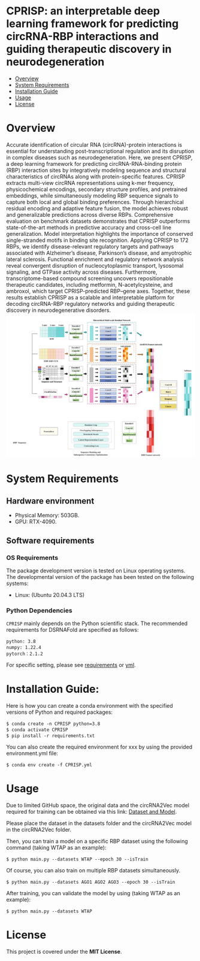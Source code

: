 # CPRISP: an interpretable deep learning framework for predicting circRNA-RBP interactions and guiding therapeutic discovery in neurodegeneration

- [Overview](#overview)
- [System Requirements](#system-requirements)
- [Installation Guide](#installation-guide)
- [Usage](#Usage)
- [License](#license)

# Overview
Accurate identification of circular RNA (circRNA)-protein interactions is essential for understanding post-transcriptional regulation and its disruption in complex diseases such as neurodegeneration. Here, we present CPRISP, a deep learning framework for predicting circRNA-RNA-binding protein (RBP) interaction sites by integratively modeling sequence and structural characteristics of circRNAs along with protein-specific features. CPRISP extracts multi-view circRNA representations using k-mer frequency, physicochemical encodings, secondary structure profiles, and pretrained embeddings, while simultaneously modeling RBP sequence signals to capture both local and global binding preferences. Through hierarchical residual encoding and adaptive feature fusion, the model achieves robust and generalizable predictions across diverse RBPs. Comprehensive evaluation on benchmark datasets demonstrates that CPRISP outperforms state-of-the-art methods in predictive accuracy and cross-cell line generalization. Model interpretation highlights the importance of conserved single-stranded motifs in binding site recognition. Applying CPRISP to 172 RBPs, we identify disease-relevant regulatory targets and pathways associated with Alzheimer’s disease, Parkinson’s disease, and amyotrophic lateral sclerosis. Functional enrichment and regulatory network analysis reveal convergent disruption of nucleocytoplasmic transport, lysosomal signaling, and GTPase activity across diseases. Furthermore, transcriptome-based compound screening uncovers repositionable therapeutic candidates, including metformin, N-acetylcysteine, and ambroxol, which target CPRISP-predicted RBP–gene axes. Together, these results establish CPRISP as a scalable and interpretable platform for decoding circRNA-RBP regulatory networks and guiding therapeutic discovery in neurodegenerative disorders.
![CPRISP](https://github.com/wlab2021/CPRISP/blob/main/CPRISP.svg)  

# System Requirements

## Hardware environment
+ Physical Memory: 503GB.   
+ GPU: RTX-4090.

## Software requirements
### OS Requirements
The package development version is tested on Linux operating systems. The developmental version of the package has been tested on the following systems:

+ Linux: (Ubuntu 20.04.3 LTS)

### Python Dependencies
`CPRISP` mainly depends on the Python scientific stack.
The recommended requirements for DSRNAFold are specified as follows:
```
python: 3.8
numpy: 1.22.4
pytorch：2.1.2
```
For specific setting, please see <a href="https://github.com/wlab2021/CPRISP/blob/main/requirements.txt">requirements</a> or <a href="https://github.com/wlab2021/CPRISP/blob/main/CPRISP.yml">yml</a>.

# Installation Guide:

Here is how you can create a conda environment with the specified versions of Python and required packages:
```
$ conda create -n CPRISP python=3.8
$ conda activate CPRISP
$ pip install -r requirements.txt
```
You can also create the required environment for xxx by using the provided environment.yml file:
```
$ conda env create -f CPRISP.yml 
```

# Usage

Due to limited GitHub space, the original data and the circRNA2Vec model required for training can be obtained via this link: <a href="https://drive.google.com/drive/folders/1IcmhA3no6cT4ec5JHCu5TQI-TWJf5ys_?usp=sharing">Dataset and Model</a>. 

Please place the dataset in the datasets folder and the circRNA2Vec model in the circRNA2Vec folder.

Then, you can train a model on a specific RBP dataset using the following command (taking WTAP as an example):
```
$ python main.py --datasets WTAP --epoch 30 --isTrain
```

Of course, you can also train on multiple RBP datasets simultaneously.
```
$ python main.py --datasets AGO1 AGO2 AGO3 --epoch 30 --isTrain
```

After training, you can validate the model by using (taking WTAP as an example):

```
$ python main.py --datasets WTAP
```
 

# License
This project is covered under the **MIT License**.



